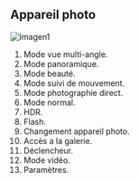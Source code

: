 ## Appareil photo

![Imagen1](http://static.energysistem.com/images/manuals/42235/56168727c0fa7.jpg)

1. Mode vue multi-angle.
2. Mode panoramique.
3. Mode beauté.
4. Mode suivi de mouvement.
5. Mode photographie direct.
6. Mode normal.
7. HDR.
8. Flash.
9. Changement appareil photo.
10. Accès a la galerie.
11. Déclencheur.
12. Mode vidéo.
12. Paramètres.
